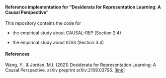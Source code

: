 #### Reference implementation for "Desiderata for Representation Learning: A Causal Perspective"


This repository contains the code for 

+ the empirical study about CAUSAL-REP (Section 2.4)

+ the empirical study about IOSS (Section 3.4)


#### References

Wang, Y., & Jordan, M.I. (2021) Desiderata for Representation Learning: A Causal Perspective. arXiv preprint arXiv:2109.03795. [[link](http://arxiv.org/abs/2109.03795)] 